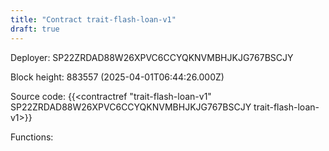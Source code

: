 ```yaml
---
title: "Contract trait-flash-loan-v1"
draft: true
---
```

Deployer: SP22ZRDAD88W26XPVC6CCYQKNVMBHJKJG767BSCJY


 



Block height: 883557 (2025-04-01T06:44:26.000Z)

Source code: {{<contractref "trait-flash-loan-v1" SP22ZRDAD88W26XPVC6CCYQKNVMBHJKJG767BSCJY trait-flash-loan-v1>}}

Functions:



